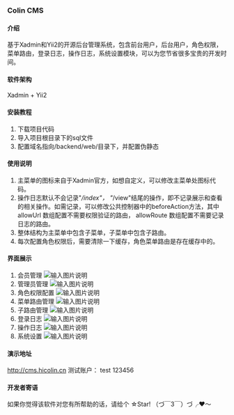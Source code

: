 ### Colin CMS

#### 介绍
基于Xadmin和Yii2的开源后台管理系统，包含前台用户，后台用户，角色权限，菜单路由，登录日志，操作日志，系统设置模块，可以为您节省很多宝贵的开发时间。

#### 软件架构
Xadmin + Yii2


#### 安装教程

1. 下载项目代码
2. 导入项目根目录下的sql文件
3. 配置域名指向/backend/web/目录下，并配置伪静态

#### 使用说明

1. 主菜单的图标来自于Xadmin官方，如想自定义，可以修改主菜单处图标代码。
2. 操作日志默认不会记录"*/index"， "*/view"结尾的操作，即不记录展示和查看的相关操作。如需记录，可以修改公共控制器中的beforeAction方法，其中 allowUrl 数组配置不需要权限验证的路由， allowRoute 数组配置不需要记录日志的路由。
3. 整体结构为主菜单中包含子菜单，子菜单中包含子路由。
4. 每次配置角色权限后，需要清除一下缓存，角色菜单路由是存在缓存中的。

#### 界面展示

1. 会员管理
![输入图片说明](https://images.gitee.com/uploads/images/2019/0326/214227_7649c480_1804453.png "member-list.png")
2. 管理员管理
![输入图片说明](https://images.gitee.com/uploads/images/2019/0326/215740_db04503a_1804453.png "user.png")
3. 角色权限配置
![输入图片说明](https://images.gitee.com/uploads/images/2019/0326/214447_07c61eae_1804453.png "role.png")
4. 菜单路由管理
![输入图片说明](https://images.gitee.com/uploads/images/2019/0326/214602_9f537ecc_1804453.png "menu.png")
5. 子路由管理
![输入图片说明](https://images.gitee.com/uploads/images/2019/0326/214707_6686649f_1804453.png "route.png")
6. 登录日志
![输入图片说明](https://images.gitee.com/uploads/images/2019/0326/215042_2ad6bfb8_1804453.png "login.png")
7. 操作日志
![输入图片说明](https://images.gitee.com/uploads/images/2019/0326/215551_34320f61_1804453.png "log.png")
8. 系统设置
![输入图片说明](https://images.gitee.com/uploads/images/2019/0326/215648_8d79791e_1804453.png "sys.png")

#### 演示地址
http://cms.hicolin.cn  测试账户： test  123456

#### 开发者寄语
如果你觉得该软件对您有所帮助的话，请给个 ☆Star! （づ￣3￣）づ╭❤～